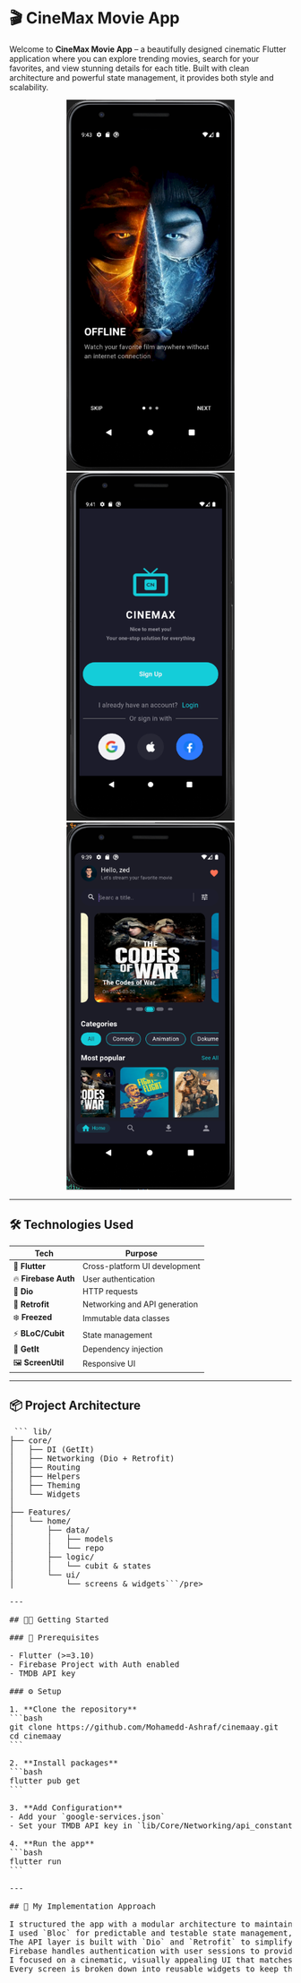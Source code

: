 # 🎬 CineMax Movie App

Welcome to **CineMax Movie App** – a beautifully designed cinematic Flutter application where you can explore trending movies, search for your favorites, and view stunning details for each title. Built with clean architecture and powerful state management, it provides both style and scalability.

<p align="center">
  <img src="assets/screenShots/onboarding.png" width="300" alt="OnBoarding Screen"/>
  <img src="assets/screenShots/auth_start.png" width="300" alt="AuthStart Screen"/>
  <img src="assets/screenShots/now_playing.png" width="300" alt="Movies Screen"/>
</p>

---



## 🛠️ Technologies Used

| Tech               | Purpose                               |
|--------------------|---------------------------------------|
| 💙 **Flutter**      | Cross-platform UI development       |
| 🔥 **Firebase Auth**| User authentication                 |
| 🧊 **Dio**          | HTTP requests                       |
| 🚀 **Retrofit**     | Networking and API generation       |
| ❄️ **Freezed**       | Immutable data classes             | 
| ⚡ **BLoC/Cubit**    | State management                   |
| 🧠 **GetIt**         | Dependency injection               |
| 🖼️ **ScreenUtil**    | Responsive UI                      |

---

## 📦 Project Architecture
<pre> ``` lib/
├── core/
│   ├── DI (GetIt)
│   ├── Networking (Dio + Retrofit)
│   ├── Routing
│   ├── Helpers
│   ├── Theming
│   └── Widgets
│
├── Features/
│   └── home/
│       ├── data/
│       │   ├── models
│       │   └── repo
│       ├── logic/
│       │   └── cubit & states
│       └── ui/
│           └── screens & widgets```/pre>

---

## 🧑‍💻 Getting Started

### 🔧 Prerequisites

- Flutter (>=3.10)
- Firebase Project with Auth enabled
- TMDB API key

### ⚙️ Setup

1. **Clone the repository**
```bash
git clone https://github.com/Mohamedd-Ashraf/cinemaay.git
cd cinemaay
```

2. **Install packages**
```bash
flutter pub get
```

3. **Add Configuration**
- Add your `google-services.json`
- Set your TMDB API key in `lib/Core/Networking/api_constants.dart`

4. **Run the app**
```bash
flutter run
```

---

## 🧱 My Implementation Approach

I structured the app with a modular architecture to maintain scalability and readability.
I used `Bloc` for predictable and testable state management, and `GetIt` for clean dependency injection.
The API layer is built with `Dio` and `Retrofit` to simplify HTTP requests. 
Firebase handles authentication with user sessions to provide a personalized experience. Design-wise,
I focused on a cinematic, visually appealing UI that matches the theme of the app while ensuring responsiveness using `ScreenUtil`. 
Every screen is broken down into reusable widgets to keep the UI consistent and easy to manage.

